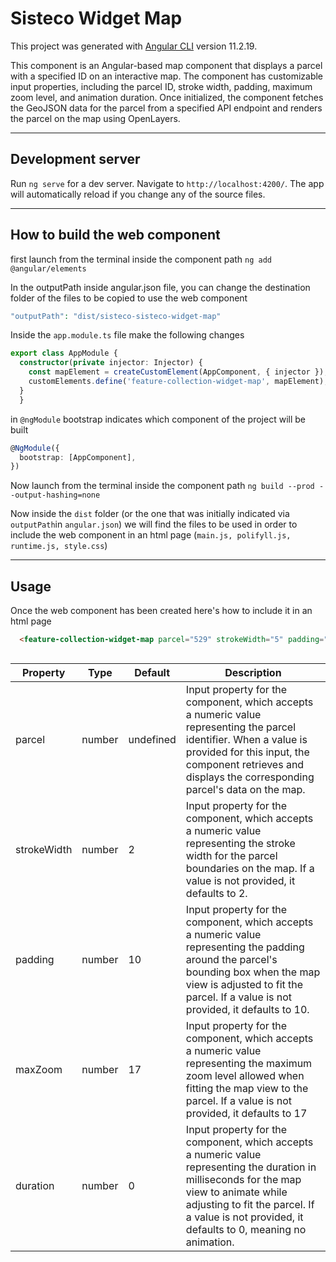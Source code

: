 # Sisteco Widget Map
This project was generated with [Angular CLI](https://github.com/angular/angular-cli) version 11.2.19.

This component is an Angular-based map component that displays a parcel with a specified ID on an interactive map. The component has customizable input properties, including the parcel ID, stroke width, padding, maximum zoom level, and animation duration. Once initialized, the component fetches the GeoJSON data for the parcel from a specified API endpoint and renders the parcel on the map using OpenLayers.

<hr>

## Development server

Run `ng serve` for a dev server. Navigate to `http://localhost:4200/`. The app will automatically reload if you change any of the source files.

<hr>

## How to build the web component
first launch from the terminal inside the component path
`ng add @angular/elements`

In the outputPath inside angular.json file,
you can change the destination folder of the files to be copied to use the web component
```php
"outputPath": "dist/sisteco-sisteco-widget-map"
```

Inside the `app.module.ts` file make the following changes
```typescript
export class AppModule {
  constructor(private injector: Injector) {
    const mapElement = createCustomElement(AppComponent, { injector });
    customElements.define('feature-collection-widget-map', mapElement);
  }
  }
  ```
in `@ngModule` bootstrap indicates which component of the project will be built
```typescript
@NgModule({
  bootstrap: [AppComponent],
})
 ```
 Now launch from the terminal inside the component path
`ng build --prod --output-hashing=none`

Now inside the `dist` folder (or the one that was initially indicated via `outputPath`in `angular.json`) we will find the files to be used in order to include the web component in an html page (`main.js, polifyll.js, runtime.js, style.css`)

<hr>

## Usage
Once the web component has been created here's how to include it in an html page
```html
  <feature-collection-widget-map parcel="529" strokeWidth="5" padding="20" maxZoom="15" duration="5"></feature-collection-widget-map>
```

<div style="overflow-x:auto;">
  <table style="width: 100%">
    <thead>
      <tr>
        <th>Property</th>
        <th>Type</th>
        <th style="width: 10%;">Default</th>
        <th>Description</th>
      </tr>
    </thead>
    <tbody>
      <tr>
        <td>parcel</td>
        <td>number</td>
        <td>undefined</td>
        <td>Input property for the component, which accepts a numeric value representing the parcel identifier. When a value is provided for this input, the component retrieves and displays the corresponding parcel's data on the map.</td>
      </tr>
      <td>strokeWidth</td>
        <td>number</td>
        <td>2</td>
        <td> Input property for the component, which accepts a numeric value representing the stroke width for the parcel boundaries on the map. If a value is not provided, it defaults to 2.</td>
      <tr>
        <td>padding</td>
        <td>number</td>
        <td>10</td>
        <td>Input property for the component, which accepts a numeric value representing the padding around the parcel's bounding box when the map view is adjusted to fit the parcel. If a value is not provided, it defaults to 10.</td>
      </tr>
       <tr>
        <td>maxZoom</td>
        <td>number</td>
        <td>17</td>
        <td>Input property for the component, which accepts a numeric value representing the maximum zoom level allowed when fitting the map view to the parcel. If a value is not provided, it defaults to 17</td>
      </tr>
      <tr>
        <td>duration</td>
        <td>number</td>
        <td>0</td>
        <td>Input property for the component, which accepts a numeric value representing the duration in milliseconds for the map view to animate while adjusting to fit the parcel. If a value is not provided, it defaults to 0, meaning no animation.</td>
      </tr>
    </tbody>
  </table>
</div>